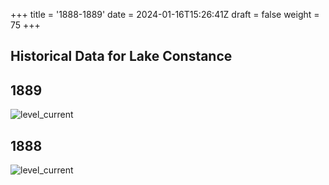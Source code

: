 +++
title = '1888-1889'
date = 2024-01-16T15:26:41Z
draft = false
weight = 75
+++

## Historical Data for Lake Constance

## 1889

![level_current](/images/EN/graphs_historic/longterm_EN_1889.png)

## 1888

![level_current](/images/EN/graphs_historic/longterm_EN_1888.png)
